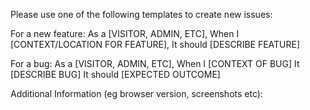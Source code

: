 Please use one of the following templates to create new issues:

For a new feature: As a [VISITOR, ADMIN, ETC], When I [CONTEXT/LOCATION FOR FEATURE], It should [DESCRIBE FEATURE]

For a bug: As a [VISITOR, ADMIN, ETC], When I [CONTEXT OF BUG] It [DESCRIBE BUG] It should [EXPECTED OUTCOME]

Additional Information (eg browser version, screenshots etc):

